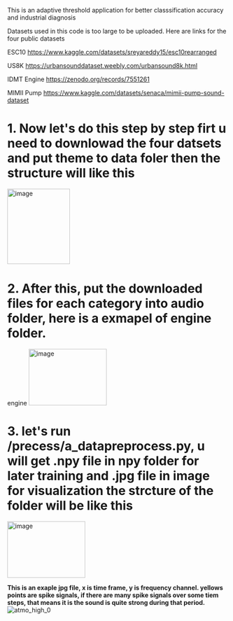 This is an adaptive threshold application for better classsification accuracy and industrial diagnosis

Datasets used in this code is too large to be uploaded. Here are links for the four public datasets


ESC10
https://www.kaggle.com/datasets/sreyareddy15/esc10rearranged

US8K
https://urbansounddataset.weebly.com/urbansound8k.html

IDMT Engine
https://zenodo.org/records/7551261

MIMII Pump
https://www.kaggle.com/datasets/senaca/mimii-pump-sound-dataset


# 1. Now let's do this step by step firt u need to downlowad the four datsets and put theme to data foler then the structure will like this
<img width="143" height="172" alt="image" src="https://github.com/user-attachments/assets/91927de8-b99b-4efc-8d92-c280e5fb3b4f" />

<!--
adaptive-threshold
    ...
    processing
    data
        engine 
        pump
        esc10
        us8k -->
# 2. After this, put the downloaded files for each category into audio folder, here is a exmapel of engine folder.
engine
<img width="178" height="129" alt="image" src="https://github.com/user-attachments/assets/e1c938f6-75fd-4ac3-bf0a-281bd9cb0098" />
<!--
audio
    broken
        atmo_high_0.wav
        ...
    good
    heavy_load -->

 # 3. let's run /precess/a_datapreprocess.py, u will get  .npy file in npy folder for later training and .jpg file in image for visualization the strcture of the folder will be like this

<img width="178" height="129" alt="image" src="https://github.com/user-attachments/assets/e1c938f6-75fd-4ac3-bf0a-281bd9cb0098" />

<!--
audio
    broken
    good
    heavy_load
img    
    broken
    good
    heavy_load
npy
    broken
    good
    heavy_load-->
    
**This is an exaple jpg file, x is time frame, y is frequency channel. yellows points are spike signals, if there are many spike signals over some tiem steps, that means it is the sound is quite strong during that period.**
![atmo_high_0](https://github.com/user-attachments/assets/e00e92e4-b4a0-4a96-b053-bd4ffbaaa7d8)



 
